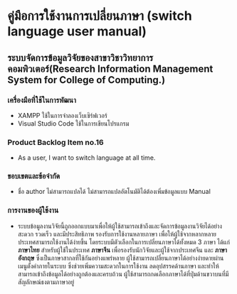# คู่มือการใช้งานการเปลี่ยนภาษา (switch language user manual)
## ระบบจัดการข้อมูลวิจัยของสาขาวิชาวิทยาการคอมพิวเตอร์(Research Information Management System  for College of Computing.)
### เครื่องมือที่ใช้ในการพัฒนา
- XAMPP ใช้ในการจำลองเว็บเซิร์ฟเวอร์ 
- Visual Studio Code ใช้ในการเขียนโปรแกรม
### Product Backlog Item no.16
- As a user, I want to switch language at all time.
### ขอบเขตและข้อจำกัด
- ชื่อ author ไม่สามารถแปลได้ ไม่สามารถแปลอัตโนมัติได้ต้องเพิ่มข้อมูลแบบ Manual
### การงานของผู้ใช้งาน
- ระบบข้อมูลงานวิจัยนี้ถูกออกแบบมาเพื่อให้ผู้ใช้สามารถเข้าถึงและจัดการข้อมูลงานวิจัยได้อย่างสะดวก รวดเร็ว และมีประสิทธิภาพ รองรับการใช้งานหลายภาษา เพื่อให้ผู้ใช้จากหลากหลายประเทศสามารถใช้งานได้ง่ายขึ้น โดยระบบมีตัวเลือกในการเปลี่ยนภาษาได้ทั้งหมด 3 ภาษา ได้แก่ **ภาษาไทย** สำหรับผู้ใช้ในประเทศ **ภาษาจีน** เพื่อรองรับนักวิจัยและผู้ใช้จากประเทศจีน และ **ภาษาอังกฤษ** ซึ่งเป็นภาษาสากลที่ใช้กันอย่างแพร่หลาย ผู้ใช้สามารถเปลี่ยนภาษาได้อย่างง่ายดายผ่านเมนูตั้งค่าภายในระบบ ซึ่งช่วยเพิ่มความสะดวกในการใช้งาน ลดอุปสรรคด้านภาษา และทำให้สามารถเข้าถึงข้อมูลได้อย่างถูกต้องและครบถ้วน 
  ผู้ใช้สามารถกดเลือกภาษาได้ที่ปุ่มด้านขวาบนที่มีสัญลักษณ์ธงตามภาษาอยู่
